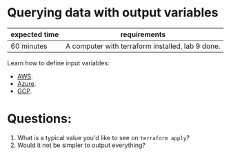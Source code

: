 # Querying data with output variables

|expected time|requirements                                    |
|-------------|------------------------------------------------|
|60 minutes   |A computer with terraform installed, lab 9 done.|

Learn how to define input variables:

- [AWS](https://learn.hashicorp.com/tutorials/terraform/aws-outputs?in=terraform/aws-get-started).
- [Azure](https://learn.hashicorp.com/tutorials/terraform/azure-outputs?in=terraform/azure-get-started).
- [GCP](https://learn.hashicorp.com/tutorials/terraform/google-cloud-platform-outputs?in=terraform/gcp-get-started).

# Questions:

1. What is a typical value you'd like to see on `terraform apply`?
2. Would it not be simpler to output everything?
